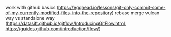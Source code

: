 work with github
basics (https://egghead.io/lessons/git-only-commit-some-of-my-currently-modified-files-into-the-repository)
rebase
merge
vulcan way vs standalone way (https://datasift.github.io/gitflow/IntroducingGitFlow.html, https://guides.github.com/introduction/flow/)